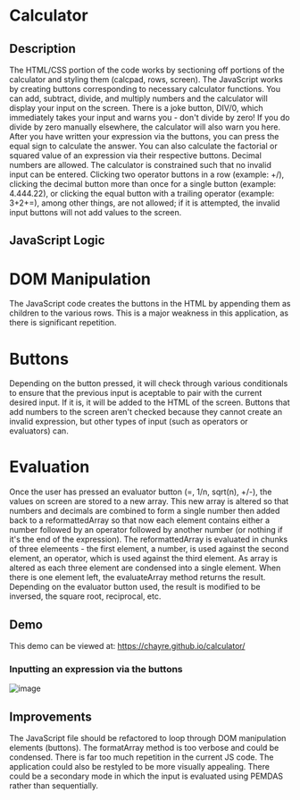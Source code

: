 # Calculator
## Description
The HTML/CSS portion of the code works by sectioning off portions of the calculator and styling them (calcpad, rows, screen). The JavaScript works by creating buttons corresponding to necessary calculator functions. You can add, subtract, divide, and multiply numbers and the calculator will display your input on the screen. There is a joke button, DIV/0, which immediately takes your input and warns you - don't divide by zero! If you do divide by zero manually elsewhere, the calculator will also warn you here. After you have written your expression via the buttons, you can press the equal sign to calculate the answer. You can also calculate the factorial or squared value of an expression via their respective buttons. Decimal numbers are allowed. The calculator is constrained such that no invalid input can be entered. Clicking two operator buttons in a row (example: +/), clicking the decimal button more than once for a single button (example: 4.444.22), or clicking the equal button with a trailing operator (example: 3+2+=), among other things, are not allowed; if it is attempted, the invalid input buttons will not add values to the screen. 

## JavaScript Logic
# DOM Manipulation
The JavaScript code creates the buttons in the HTML by appending them as children to the various rows. This is a major weakness in this application, as there is significant repetition.

# Buttons
Depending on the button pressed, it will check through various conditionals to ensure that the previous input is aceptable to pair with the current desired input. If it is, it will be added to the HTML of the screen. Buttons that add numbers to the screen aren't checked because they cannot create an invalid expression, but other types of input (such as operators or evaluators) can. 

# Evaluation
Once the user has pressed an evaluator button (=, 1/n, sqrt(n), +/-), the values on screen are stored to a new array. This new array is altered so that numbers and decimals are combined to form a single number then added back to a reformattedArray so that now each element contains either a number followed by an operator followed by another number (or nothing if it's the end of the expression). The reformattedArray is evaluated in chunks of three elemeents - the first element, a number, is used against the second element, an operator, which is used against the third element. As array is altered as each three element are condensed into a single element. When there is one element left, the evaluateArray method returns the result. Depending on the evaluator button used, the result is modified to be inversed, the square root, reciprocal, etc.

## Demo
This demo can be viewed at: https://chayre.github.io/calculator/
### Inputting an expression via the buttons
![image](https://user-images.githubusercontent.com/88121502/165216000-bae081ec-b937-4266-b4e9-bdbef232144b.png)
## Improvements
The JavaScript file should be refactored to loop through DOM manipulation elements (buttons). The formatArray method is too verbose and could be condensed. There is far too much repetition in the current JS code. The application could also be restyled to be more visually appealing. There could be a secondary mode in which the input is evaluated using PEMDAS rather than sequentially.

